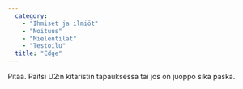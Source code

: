 ```yaml
---
  category: 
    - "Ihmiset ja ilmiöt"
    - "Noituus"
    - "Mielentilat"
    - "Testoilu"
  title: "Edge"
---
```

Pitää. Paitsi U2:n kitaristin tapauksessa tai jos on juoppo sika paska.
